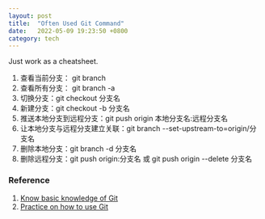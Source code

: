 ```yaml
---
layout: post
title:  "Often Used Git Command"
date:   2022-05-09 19:23:50 +0800
category: tech
---
```


Just work as a cheatsheet.

1. 查看当前分支：  git branch
2. 查看所有分支：  git branch -a
3. 切换分支：git checkout  分支名
4. 新建分支：git checkout -b 分支名
5. 推送本地分支到远程分支：git push origin 本地分支名:远程分支名
6. 让本地分支与远程分支建立关联：git branch --set-upstream-to=origin/分支名
7. 删除本地分支：git branch -d 分支名
8. 删除远程分支：git push origin:分支名 或 git push origin --delete 分支名

### Reference

1. [Know basic knowledge of Git](https://www.bilibili.com/video/BV1FE411P7B3?p=1)
2. [Practice on how to use Git](https://www.bilibili.com/video/BV1i44y1e7hv)
